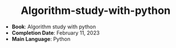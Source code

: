 <div align="center">
  
# Algorithm-study-with-python

</div>

- **Book**: Algorithm study with python
- **Completion Date**: February 11, 2023
- **Main Language**: Python

